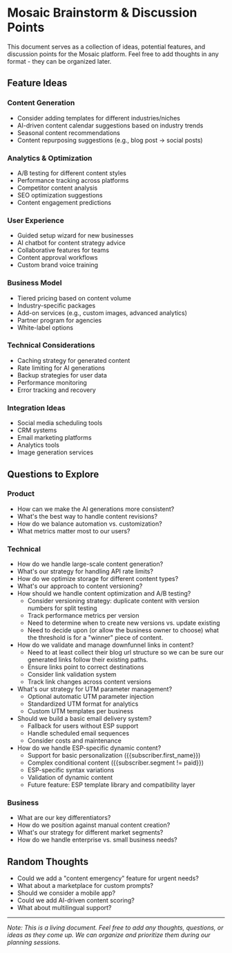 # Mosaic Brainstorm & Discussion Points

This document serves as a collection of ideas, potential features, and discussion points for the Mosaic platform. Feel free to add thoughts in any format - they can be organized later.

## Feature Ideas

### Content Generation
- Consider adding templates for different industries/niches
- AI-driven content calendar suggestions based on industry trends
- Seasonal content recommendations
- Content repurposing suggestions (e.g., blog post → social posts)

### Analytics & Optimization
- A/B testing for different content styles
- Performance tracking across platforms
- Competitor content analysis
- SEO optimization suggestions
- Content engagement predictions

### User Experience
- Guided setup wizard for new businesses
- AI chatbot for content strategy advice
- Collaborative features for teams
- Content approval workflows
- Custom brand voice training

### Business Model
- Tiered pricing based on content volume
- Industry-specific packages
- Add-on services (e.g., custom images, advanced analytics)
- Partner program for agencies
- White-label options

### Technical Considerations
- Caching strategy for generated content
- Rate limiting for AI generations
- Backup strategies for user data
- Performance monitoring
- Error tracking and recovery

### Integration Ideas
- Social media scheduling tools
- CRM systems
- Email marketing platforms
- Analytics tools
- Image generation services

## Questions to Explore

### Product
- How can we make the AI generations more consistent?
- What's the best way to handle content revisions?
- How do we balance automation vs. customization?
- What metrics matter most to our users?

### Technical
- How do we handle large-scale content generation?
- What's our strategy for handling API rate limits?
- How do we optimize storage for different content types?
- What's our approach to content versioning?
- How should we handle content optimization and A/B testing?
  - Consider versioning strategy: duplicate content with version numbers for split testing
  - Track performance metrics per version
  - Need to determine when to create new versions vs. update existing
  - Need to decide upon (or allow the business owner to choose) what the threshold is for a "winner" piece of content.
- How do we validate and manage downfunnel links in content?
  - Need to at least collect their blog url structure so we can be sure our generated links follow their existing paths.
  - Ensure links point to correct destinations
  - Consider link validation system
  - Track link changes across content versions
- What's our strategy for UTM parameter management?
  - Optional automatic UTM parameter injection
  - Standardized UTM format for analytics
  - Custom UTM templates per business
- Should we build a basic email delivery system?
  - Fallback for users without ESP support
  - Handle scheduled email sequences
  - Consider costs and maintenance
- How do we handle ESP-specific dynamic content?
  - Support for basic personalization ({{subscriber.first_name}})
  - Complex conditional content ({{subscriber.segment != paid}})
  - ESP-specific syntax variations
  - Validation of dynamic content
  - Future feature: ESP template library and compatibility layer

### Business
- What are our key differentiators?
- How do we position against manual content creation?
- What's our strategy for different market segments?
- How do we handle enterprise vs. small business needs?

## Random Thoughts
- Could we add a "content emergency" feature for urgent needs?
- What about a marketplace for custom prompts?
- Should we consider a mobile app?
- Could we add AI-driven content scoring?
- What about multilingual support?

---

*Note: This is a living document. Feel free to add any thoughts, questions, or ideas as they come up. We can organize and prioritize them during our planning sessions.*
